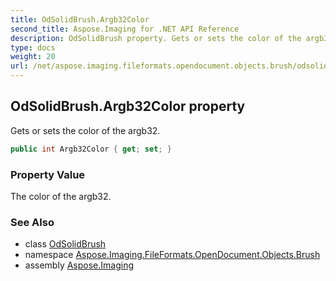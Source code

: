 ```yaml
---
title: OdSolidBrush.Argb32Color
second_title: Aspose.Imaging for .NET API Reference
description: OdSolidBrush property. Gets or sets the color of the argb32
type: docs
weight: 20
url: /net/aspose.imaging.fileformats.opendocument.objects.brush/odsolidbrush/argb32color/
---
```

## OdSolidBrush.Argb32Color property

Gets or sets the color of the argb32.

```csharp
public int Argb32Color { get; set; }
```

### Property Value

The color of the argb32.

### See Also

* class [OdSolidBrush](../)
* namespace [Aspose.Imaging.FileFormats.OpenDocument.Objects.Brush](../../odsolidbrush/)
* assembly [Aspose.Imaging](../../../)


